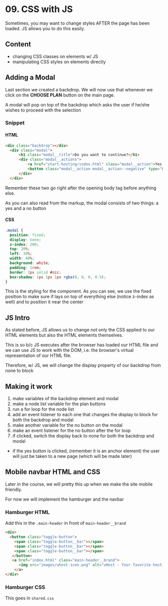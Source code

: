 # 09. CSS with JS

Sometimes, you may want to change styles AFTER the page has been loaded. JS allows you to do this easily. 

## Content 

- changing CSS classes on elements w/ JS 
- manipulating CSS styles on elements directly 

## Adding a Modal 

Last section we created a backdrop. We will now use that whenever we click on the **CHOOSE PLAN** button on the main page. 

A modal will pop on top of the backdrop which asks the user if he/she wishes to proceed with the selection 

### Snippet 

#### HTML 
```html
<div class="backdrop"></div>
  <div class="modal">
      <h1 class="modal__title">Do you want to continue?</h1>
      <div class="modal__actions">
          <a href="start-hosting/index.html" class="modal__action">Yes!</a>
          <button class="modal__action modal__action--negative" type="button">No!</button>
      </div>
  </div>
```

Remember these two go right after the opening body tag before anything else. 

As you can also read from the markup, the modal consists of two things: a yes and a no button 

#### CSS
```css
.modal {
  position: fixed;
  display: none;
  z-index: 200;
  top: 20%;
  left: 30%;
  width: 40%;
  background: white;
  padding: 1rem;
  border: 1px solid #ccc;
  box-shadow: 1px 1px 1px rgba(0, 0, 0, 0.5);
}
```

This is the styling for the component. As you can see, we use the fixed position to make sure if lays on top of everything else (notice z-index as well) and to position it near the center 

## JS Intro 

As stated before, JS allows us to change not only the CSS applied to our HTML elements but also the HTML elements themselves. 

This is so b/c JS executes after the browser has loaded our HTML file and we can use JS to work with the DOM, i.e. the browser's virtual representation of our HTML file. 

Therefore, w/ JS, we will change the display property of our backdrop from none to block

## Making it work 

1. make variables of the backdrop element and modal 
2. make a node list variable for the plan buttons 
3. run a for loop for the node list 
4. add an event listener to each one that changes the display to block for both the backdrop and modal 
5. make another variable for the no button on the modal 
6. make an event listener for the no button after the for loop
7. if clicked, switch the display back to none for both the backdrop and modal 
  - if the yes button is clicked, (remember it is an anchor element) the user will just be taken to a new page (which will be made later) 
  
## Mobile navbar HTML and CSS

Later in the course, we will pretty this up when we make the site mobile friendly. 

For now we will implement the hamburger and the navbar

### Hamburger HTML 

Add this in the `.main-header` in front of `main-header__brand`

```html
<div>
  <button class="toggle-button">
    <span class="toggle-button__bar"></span>
    <span class="toggle-button__bar"></span>
    <span class="toggle-button__bar"></span>
   </button>
   <a href="index.html" class="main-header__brand">
      <img src="images/uhost-icon.png" alt="uHost - Your favorite hosting company">
    </a>
</div>
```

### Hamburger CSS 

This goes in `shared.css`


